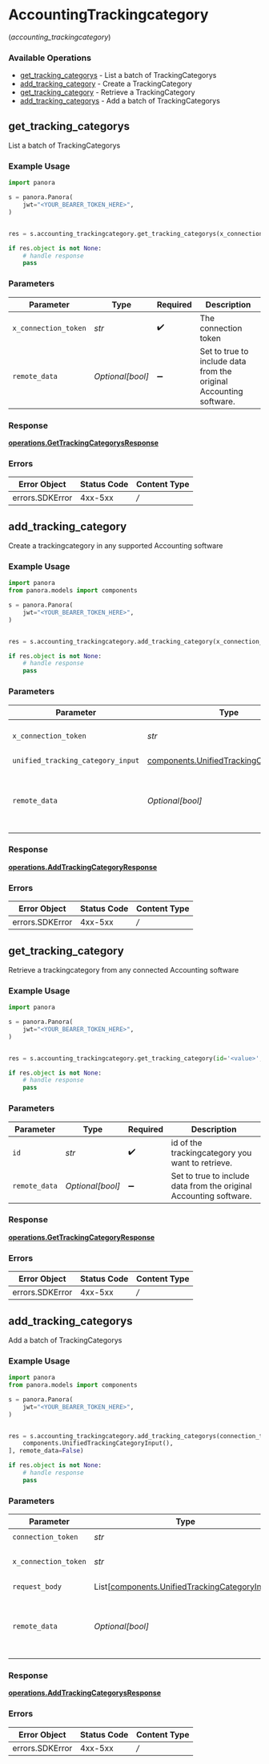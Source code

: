 # AccountingTrackingcategory
(*accounting_trackingcategory*)

### Available Operations

* [get_tracking_categorys](#get_tracking_categorys) - List a batch of TrackingCategorys
* [add_tracking_category](#add_tracking_category) - Create a TrackingCategory
* [get_tracking_category](#get_tracking_category) - Retrieve a TrackingCategory
* [add_tracking_categorys](#add_tracking_categorys) - Add a batch of TrackingCategorys

## get_tracking_categorys

List a batch of TrackingCategorys

### Example Usage

```python
import panora

s = panora.Panora(
    jwt="<YOUR_BEARER_TOKEN_HERE>",
)


res = s.accounting_trackingcategory.get_tracking_categorys(x_connection_token='<value>', remote_data=False)

if res.object is not None:
    # handle response
    pass

```

### Parameters

| Parameter                                                          | Type                                                               | Required                                                           | Description                                                        |
| ------------------------------------------------------------------ | ------------------------------------------------------------------ | ------------------------------------------------------------------ | ------------------------------------------------------------------ |
| `x_connection_token`                                               | *str*                                                              | :heavy_check_mark:                                                 | The connection token                                               |
| `remote_data`                                                      | *Optional[bool]*                                                   | :heavy_minus_sign:                                                 | Set to true to include data from the original Accounting software. |


### Response

**[operations.GetTrackingCategorysResponse](../../models/operations/gettrackingcategorysresponse.md)**
### Errors

| Error Object    | Status Code     | Content Type    |
| --------------- | --------------- | --------------- |
| errors.SDKError | 4xx-5xx         | */*             |

## add_tracking_category

Create a trackingcategory in any supported Accounting software

### Example Usage

```python
import panora
from panora.models import components

s = panora.Panora(
    jwt="<YOUR_BEARER_TOKEN_HERE>",
)


res = s.accounting_trackingcategory.add_tracking_category(x_connection_token='<value>', unified_tracking_category_input=components.UnifiedTrackingCategoryInput(), remote_data=False)

if res.object is not None:
    # handle response
    pass

```

### Parameters

| Parameter                                                                                          | Type                                                                                               | Required                                                                                           | Description                                                                                        |
| -------------------------------------------------------------------------------------------------- | -------------------------------------------------------------------------------------------------- | -------------------------------------------------------------------------------------------------- | -------------------------------------------------------------------------------------------------- |
| `x_connection_token`                                                                               | *str*                                                                                              | :heavy_check_mark:                                                                                 | The connection token                                                                               |
| `unified_tracking_category_input`                                                                  | [components.UnifiedTrackingCategoryInput](../../models/components/unifiedtrackingcategoryinput.md) | :heavy_check_mark:                                                                                 | N/A                                                                                                |
| `remote_data`                                                                                      | *Optional[bool]*                                                                                   | :heavy_minus_sign:                                                                                 | Set to true to include data from the original Accounting software.                                 |


### Response

**[operations.AddTrackingCategoryResponse](../../models/operations/addtrackingcategoryresponse.md)**
### Errors

| Error Object    | Status Code     | Content Type    |
| --------------- | --------------- | --------------- |
| errors.SDKError | 4xx-5xx         | */*             |

## get_tracking_category

Retrieve a trackingcategory from any connected Accounting software

### Example Usage

```python
import panora

s = panora.Panora(
    jwt="<YOUR_BEARER_TOKEN_HERE>",
)


res = s.accounting_trackingcategory.get_tracking_category(id='<value>', remote_data=False)

if res.object is not None:
    # handle response
    pass

```

### Parameters

| Parameter                                                          | Type                                                               | Required                                                           | Description                                                        |
| ------------------------------------------------------------------ | ------------------------------------------------------------------ | ------------------------------------------------------------------ | ------------------------------------------------------------------ |
| `id`                                                               | *str*                                                              | :heavy_check_mark:                                                 | id of the trackingcategory you want to retrieve.                   |
| `remote_data`                                                      | *Optional[bool]*                                                   | :heavy_minus_sign:                                                 | Set to true to include data from the original Accounting software. |


### Response

**[operations.GetTrackingCategoryResponse](../../models/operations/gettrackingcategoryresponse.md)**
### Errors

| Error Object    | Status Code     | Content Type    |
| --------------- | --------------- | --------------- |
| errors.SDKError | 4xx-5xx         | */*             |

## add_tracking_categorys

Add a batch of TrackingCategorys

### Example Usage

```python
import panora
from panora.models import components

s = panora.Panora(
    jwt="<YOUR_BEARER_TOKEN_HERE>",
)


res = s.accounting_trackingcategory.add_tracking_categorys(connection_token='<value>', x_connection_token='<value>', request_body=[
    components.UnifiedTrackingCategoryInput(),
], remote_data=False)

if res.object is not None:
    # handle response
    pass

```

### Parameters

| Parameter                                                                                                | Type                                                                                                     | Required                                                                                                 | Description                                                                                              |
| -------------------------------------------------------------------------------------------------------- | -------------------------------------------------------------------------------------------------------- | -------------------------------------------------------------------------------------------------------- | -------------------------------------------------------------------------------------------------------- |
| `connection_token`                                                                                       | *str*                                                                                                    | :heavy_check_mark:                                                                                       | N/A                                                                                                      |
| `x_connection_token`                                                                                     | *str*                                                                                                    | :heavy_check_mark:                                                                                       | The connection token                                                                                     |
| `request_body`                                                                                           | List[[components.UnifiedTrackingCategoryInput](../../models/components/unifiedtrackingcategoryinput.md)] | :heavy_check_mark:                                                                                       | N/A                                                                                                      |
| `remote_data`                                                                                            | *Optional[bool]*                                                                                         | :heavy_minus_sign:                                                                                       | Set to true to include data from the original Accounting software.                                       |


### Response

**[operations.AddTrackingCategorysResponse](../../models/operations/addtrackingcategorysresponse.md)**
### Errors

| Error Object    | Status Code     | Content Type    |
| --------------- | --------------- | --------------- |
| errors.SDKError | 4xx-5xx         | */*             |
